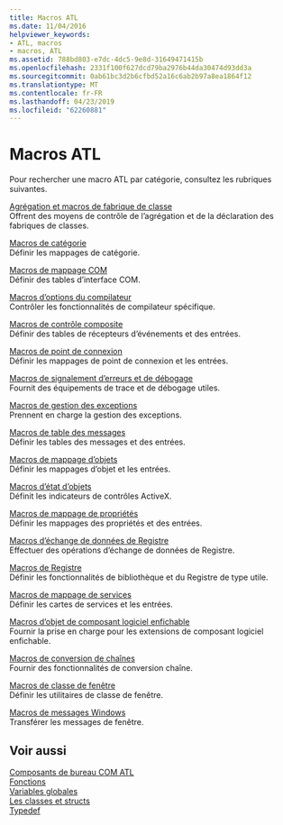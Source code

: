 ```yaml
---
title: Macros ATL
ms.date: 11/04/2016
helpviewer_keywords:
- ATL, macros
- macros, ATL
ms.assetid: 788bd803-e7dc-4dc5-9e8d-31649471415b
ms.openlocfilehash: 2331f100f627dcd79ba2976b44da30474d93dd3a
ms.sourcegitcommit: 0ab61bc3d2b6cfbd52a16c6ab2b97a8ea1864f12
ms.translationtype: MT
ms.contentlocale: fr-FR
ms.lasthandoff: 04/23/2019
ms.locfileid: "62260881"
---
```

# <a name="atl-macros"></a>Macros ATL

Pour rechercher une macro ATL par catégorie, consultez les rubriques suivantes.

[Agrégation et macros de fabrique de classe](../../atl/reference/aggregation-and-class-factory-macros.md)<br/>
Offrent des moyens de contrôle de l’agrégation et de la déclaration des fabriques de classes.

[Macros de catégorie](../../atl/reference/category-macros.md)<br/>
Définir les mappages de catégorie.

[Macros de mappage COM](../../atl/reference/com-map-macros.md)<br/>
Définir des tables d’interface COM.

[Macros d’options du compilateur](../../atl/reference/compiler-options-macros.md)<br/>
Contrôler les fonctionnalités de compilateur spécifique.

[Macros de contrôle composite](../../atl/reference/composite-control-macros.md)<br/>
Définir des tables de récepteurs d’événements et des entrées.

[Macros de point de connexion](../../atl/reference/connection-point-macros.md)<br/>
Définir les mappages de point de connexion et les entrées.

[Macros de signalement d’erreurs et de débogage](../../atl/reference/debugging-and-error-reporting-macros.md)<br/>
Fournit des équipements de trace et de débogage utiles.

[Macros de gestion des exceptions](../../atl/reference/exception-handling-macros.md)<br/>
Prennent en charge la gestion des exceptions.

[Macros de table des messages](../../atl/reference/message-map-macros-atl.md)<br/>
Définir les tables des messages et des entrées.

[Macros de mappage d’objets](../../atl/reference/object-map-macros.md)<br/>
Définir les mappages d’objet et les entrées.

[Macros d’état d’objets](../../atl/reference/object-status-macros.md)<br/>
Définit les indicateurs de contrôles ActiveX.

[Macros de mappage de propriétés](../../atl/reference/property-map-macros.md)<br/>
Définir les mappages des propriétés et des entrées.

[Macros d’échange de données de Registre](../../atl/reference/registry-data-exchange-macros.md)<br/>
Effectuer des opérations d’échange de données de Registre.

[Macros de Registre](../../atl/reference/registry-macros.md)<br/>
Définir les fonctionnalités de bibliothèque et du Registre de type utile.

[Macros de mappage de services](../../atl/reference/service-map-macros.md)<br/>
Définir les cartes de services et les entrées.

[Macros d’objet de composant logiciel enfichable](../../atl/reference/snap-in-object-macros.md)<br/>
Fournir la prise en charge pour les extensions de composant logiciel enfichable.

[Macros de conversion de chaînes](string-conversion-macros.md)<br/>
Fournir des fonctionnalités de conversion chaîne.

[Macros de classe de fenêtre](../../atl/reference/window-class-macros.md)<br/>
Définir les utilitaires de classe de fenêtre.

[Macros de messages Windows](../../atl/reference/windows-messages-macros.md)<br/>
Transférer les messages de fenêtre.

## <a name="see-also"></a>Voir aussi

[Composants de bureau COM ATL](../../atl/atl-com-desktop-components.md)<br/>
[Fonctions](../../atl/reference/atl-functions.md)<br/>
[Variables globales](../../atl/reference/atl-global-variables.md)<br/>
[Les classes et structs](../../atl/reference/atl-classes.md)<br/>
[Typedef](../../atl/reference/atl-typedefs.md)
